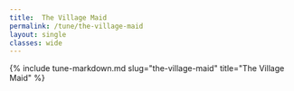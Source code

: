 ```yaml
---
title:  The Village Maid
permalink: /tune/the-village-maid
layout: single
classes: wide
---
```

{% include tune-markdown.md slug="the-village-maid" title="The Village Maid" %}
